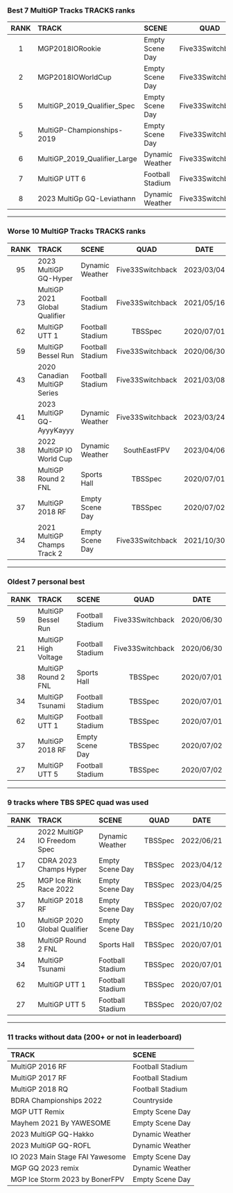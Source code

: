 ### Best 7 MultiGP Tracks TRACKS ranks
|RANK|TRACK|SCENE|QUAD|DATE|
|:---:|:---|:---|:---:|:---:|
|1|MGP2018IORookie|Empty Scene Day|Five33Switchback|2021/08/17|
|2|MGP2018IOWorldCup|Empty Scene Day|Five33Switchback|2022/02/09|
|5|MultiGP_2019_Qualifier_Spec|Empty Scene Day|Five33Switchback|2021/05/11|
|5|MultiGP-Championships-2019|Empty Scene Day|Five33Switchback|2021/12/01|
|6|MultiGP_2019_Qualifier_Large|Dynamic Weather|Five33Switchback|2021/05/11|
|7|MultiGP UTT 6|Football Stadium|Five33Switchback|2021/06/20|
|8|2023 MultiGp GQ-Leviathann|Dynamic Weather|Five33Switchback|2023/03/13|
---
### Worse 10 MultiGP Tracks TRACKS ranks
|RANK|TRACK|SCENE|QUAD|DATE|
|:---:|:---|:---|:---:|:---:|
|95|2023 MultiGP GQ-Hyper|Dynamic Weather|Five33Switchback|2023/03/04|
|73|MultiGP 2021 Global Qualifier|Football Stadium|Five33Switchback|2021/05/16|
|62|MultiGP UTT 1|Football Stadium|TBSSpec|2020/07/01|
|59|MultiGP Bessel Run|Football Stadium|Five33Switchback|2020/06/30|
|43|2020 Canadian MultiGP Series|Football Stadium|Five33Switchback|2021/03/08|
|41|2023 MultiGP GQ-AyyyKayyy|Dynamic Weather|Five33Switchback|2023/03/24|
|38|2022 MultiGP IO World Cup|Dynamic Weather|SouthEastFPV|2023/04/06|
|38|MultiGP Round 2 FNL|Sports Hall|TBSSpec|2020/07/01|
|37|MultiGP 2018 RF|Empty Scene Day|TBSSpec|2020/07/02|
|34|2021 MultiGP Champs Track 2|Empty Scene Day|Five33Switchback|2021/10/30|
---
### Oldest 7 personal best
|RANK|TRACK|SCENE|QUAD|DATE|
|:---:|:---|:---|:---:|:---:|
|59|MultiGP Bessel Run|Football Stadium|Five33Switchback|2020/06/30|
|21|MultiGP High Voltage|Football Stadium|Five33Switchback|2020/06/30|
|38|MultiGP Round 2 FNL|Sports Hall|TBSSpec|2020/07/01|
|34|MultiGP Tsunami|Football Stadium|TBSSpec|2020/07/01|
|62|MultiGP UTT 1|Football Stadium|TBSSpec|2020/07/01|
|37|MultiGP 2018 RF|Empty Scene Day|TBSSpec|2020/07/02|
|27|MultiGP UTT 5|Football Stadium|TBSSpec|2020/07/02|
---
### 9 tracks where TBS SPEC quad was used
|RANK|TRACK|SCENE|QUAD|DATE|
|:---:|:---|:---|:---:|:---:|
|24|2022 MultiGP IO Freedom Spec|Dynamic Weather|TBSSpec|2022/06/21|
|17|CDRA 2023  Champs Hyper|Empty Scene Day|TBSSpec|2023/04/12|
|25|MGP Ice Rink Race 2022|Empty Scene Day|TBSSpec|2023/04/25|
|37|MultiGP 2018 RF|Empty Scene Day|TBSSpec|2020/07/02|
|10|MultiGP 2020 Global Qualifier|Empty Scene Day|TBSSpec|2021/10/20|
|38|MultiGP Round 2 FNL|Sports Hall|TBSSpec|2020/07/01|
|34|MultiGP Tsunami|Football Stadium|TBSSpec|2020/07/01|
|62|MultiGP UTT 1|Football Stadium|TBSSpec|2020/07/01|
|27|MultiGP UTT 5|Football Stadium|TBSSpec|2020/07/02|
---
### 11 tracks without data (200+ or not in leaderboard)
|TRACK|SCENE|
|:---|:---|
|MultiGP 2016 RF|Football Stadium|
|MultiGP 2017 RF|Football Stadium|
|MultiGP 2018 RQ|Football Stadium|
|BDRA Championships 2022|Countryside|
|MGP UTT Remix|Empty Scene Day|
|Mayhem 2021 By YAWESOME|Empty Scene Day|
|2023 MultiGP GQ-Hakko|Dynamic Weather|
|2023 MultiGP GQ-ROFL|Dynamic Weather|
|IO 2023 Main Stage FAI Yawesome|Empty Scene Day|
|MGP GQ 2023 remix|Dynamic Weather|
|MGP Ice Storm 2023 by BonerFPV|Empty Scene Day|
